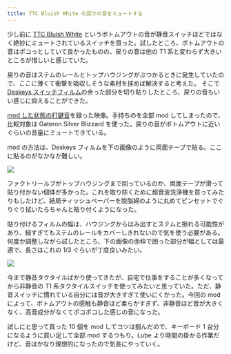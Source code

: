 ```yaml
---
title: TTC Bluish White の戻りの音をミュートする
---
```


少し前に [TTC Bluish White](https://shop.yushakobo.jp/products/ttc-bluish-white-switch-10) というボトムアウトの音が静音スイッチほどではなく絶妙にミュートされているスイッチを買った。試したところ、ボトムアウトの音はポコっとしていて良かったものの、戻りの音は他の T1 系と変わらず大きいところが惜しいと感じていた。

戻りの音はステムのレールとトップハウジングがぶつかるときに発生していたので、ここに薄くて衝撃を吸収しそうな素材を挟めば解決すると考えた。
そこで[Deskeys スイッチフィルム](https://shop.yushakobo.jp/products/des-films)の余った部分を切り貼りしたところ、戻りの音もいい感じに抑えることができた。

[mod した状態の打鍵音](https://imgur.com/s3MS6vn)を録った映像。手持ちのを全部 mod してしまったので、比較対象は Gateron Silver Blizzard を使った。戻りの音がボトムアウトに近いぐらいの音量にミュートできている。

mod の方法は、Deskeys フィルムを下の画像のように両面テープで貼る。ここに貼るのがなかなか難しい。

![](/images/20210723-ttcbluishwhite-mod-1.jpg)

ファクトリールブがトップハウジングまで回っているのか、両面テープが滑って貼り付かない個体が多かった。これを取り除くために超音波洗浄機を買ってみたりもしたけど、結局ティッシュペーパーを脱脂綿のように丸めてピンセットでぐりぐり拭いたらちゃんと貼り付くようになった。

貼り付けるフィルムの幅は、ハウジングからはみ出すとステムと擦れる可能性があり、細すぎてもステムのレールをカバーしきれないので気を使う必要がある。何度か調整しながら試したところ、下の画像の赤枠で囲った部分が幅としては最適で、長さはこれの 1/3 ぐらいが丁度良いみたい。

![](/images/20210723-ttcbluishwhite-mod-2.jpg)

今まで静音タクタイルばかり使ってきたが、自宅で仕事をすることが多くなってから非静音の T1 系タクタイルスイッチを使ってみたいと思っていた。ただ、静音スイッチに慣れている自分には音が大きすぎて使いにくかった。今回の mod によって、ボトムアウトの感触も静音ほど柔らかすぎず、非静音ほど音が大きくなく、高音成分がなくてポコポコした感じの音になった。

試しにと思って買った 10 個を mod してコツは掴んだので、キーボード 1 台分になるように買い足して全部 mod するつもり。Lube より時間の掛かる作業だけど、音はかなり理想的になったので気長にやっていく。
